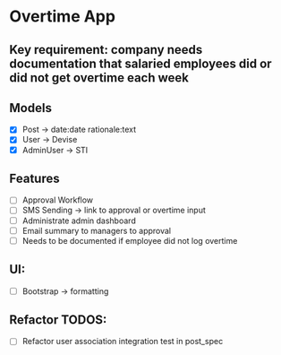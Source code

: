 # Overtime App

## Key requirement: company needs documentation that salaried employees did or did not get overtime each week

## Models
- [x] Post -> date:date rationale:text
- [x] User -> Devise
- [x] AdminUser -> STI

## Features
- [ ] Approval Workflow
- [ ] SMS Sending -> link to approval or overtime input
- [ ] Administrate admin dashboard
- [ ] Email summary to managers to approval
- [ ] Needs to be documented if employee did not log overtime

## UI:
- [ ] Bootstrap -> formatting

## Refactor TODOS:
- [ ] Refactor user association integration test in post_spec
